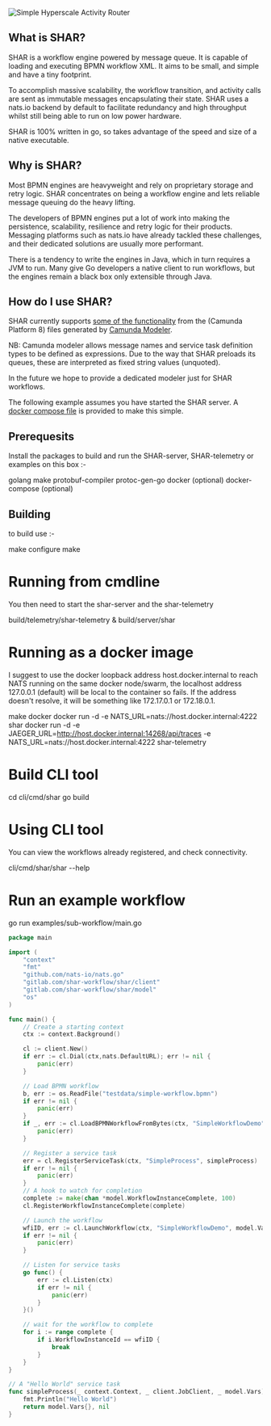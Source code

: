 ![Simple Hyperscale Activity Router](/shar.png?raw=true "SHAR")

## What is SHAR?
SHAR is a workflow engine powered by message queue.  It is capable of loading and executing BPMN workflow XML. 
It aims to be small, and simple and have a tiny footprint.

To accomplish massive scalability, the workflow transition, and activity calls are sent as immutable messages encapsulating their state.
SHAR uses a nats.io backend by default to facilitate redundancy and high throughput whilst still being able to run on low power hardware.

SHAR is 100% written in go, so takes advantage of the speed and size of a native executable.

## Why is SHAR?
Most BPMN engines are heavyweight and rely on proprietary storage and retry logic.
SHAR concentrates on being a workflow engine and lets reliable message queuing do the heavy lifting.

The developers of BPMN engines put a lot of work into making the persistence, scalability, resilience and retry logic for their products.
Messaging platforms such as nats.io have already tackled these challenges, and their dedicated solutions are usually more performant.

There is a tendency to write the engines in Java, which in turn requires a JVM to run.
Many give Go developers a native client to run workflows, but the engines remain a black box only extensible through Java.


## How do I use SHAR?
SHAR currently supports [some of the functionality](docs/functionality.md) from the (Camunda Platform 8) files generated by [Camunda Modeler](https://camunda.com/download/modeler/).

NB:  Camunda modeler allows message names and service task definition types to be defined as expressions.
Due to the way that SHAR preloads its queues, these are interpreted as fixed string values (unquoted).

In the future we hope to provide a dedicated modeler just for SHAR workflows. 


The following example assumes you have started the SHAR server. A [docker compose file](deploy/compose/docker-compose.yml) is provided to make this simple.

## Prerequesits
Install the packages to build and run the SHAR-server, SHAR-telemetry or examples on this box :-

golang
make
protobuf-compiler
protoc-gen-go
docker (optional)
docker-compose (optional)

## Building

to build use :-

make configure
make

# Running from cmdline
You then need to start the shar-server and the shar-telemetry

build/telemetry/shar-telemetry &
build/server/shar 

# Running as a docker image
I suggest to use the docker loopback address host.docker.internal to reach NATS running on the same docker node/swarm, the localhost address 127.0.0.1 (default) will be local to the container so fails. If the address doesn't resolve, it will be something like 172.17.0.1 or 172.18.0.1. 

make docker
docker run -d -e NATS_URL=nats://host.docker.internal:4222 shar
docker run -d -e JAEGER_URL=http://host.docker.internal:14268/api/traces -e NATS_URL=nats://host.docker.internal:4222 shar-telemetry


# Build CLI tool

cd cli/cmd/shar
go build

# Using CLI tool
You can view the workflows already registered, and check connectivity.

cli/cmd/shar/shar --help

# Run an example workflow 

go run examples/sub-workflow/main.go

```go
package main

import (
	"context"
	"fmt"
	"github.com/nats-io/nats.go"
	"gitlab.com/shar-workflow/shar/client"
	"gitlab.com/shar-workflow/shar/model"
	"os"
)

func main() {
	// Create a starting context
	ctx := context.Background()

	cl := client.New()
	if err := cl.Dial(ctx,nats.DefaultURL); err != nil {
		panic(err)
	}

	// Load BPMN workflow
	b, err := os.ReadFile("testdata/simple-workflow.bpmn")
	if err != nil {
		panic(err)
	}
	if _, err := cl.LoadBPMNWorkflowFromBytes(ctx, "SimpleWorkflowDemo", b); err != nil {
		panic(err)
	}

	// Register a service task
	err = cl.RegisterServiceTask(ctx, "SimpleProcess", simpleProcess)
	if err != nil {
		panic(err)
	}
	// A hook to watch for completion
	complete := make(chan *model.WorkflowInstanceComplete, 100)
	cl.RegisterWorkflowInstanceComplete(complete)

	// Launch the workflow
	wfiID, err := cl.LaunchWorkflow(ctx, "SimpleWorkflowDemo", model.Vars{})
	if err != nil {
		panic(err)
	}

	// Listen for service tasks
	go func() {
		err := cl.Listen(ctx)
		if err != nil {
			panic(err)
		}
	}()

	// wait for the workflow to complete
	for i := range complete {
		if i.WorkflowInstanceId == wfiID {
			break
		}
	}
}

// A "Hello World" service task
func simpleProcess(_ context.Context, _ client.JobClient, _ model.Vars) (model.Vars, error) {
	fmt.Println("Hello World")
	return model.Vars{}, nil
}
```
